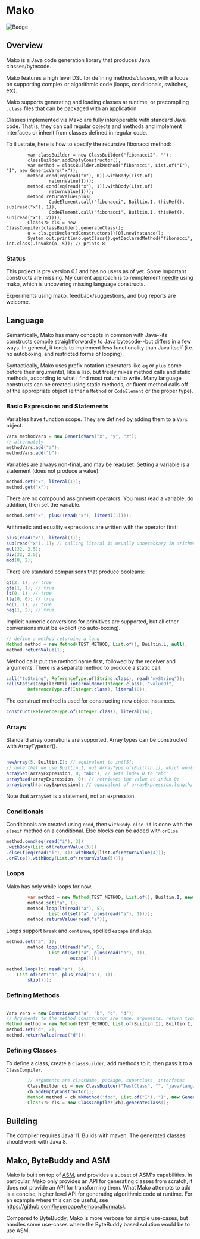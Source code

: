 

# Mako

![Badge](https://www.repostatus.org/badges/latest/wip.svg)

## Overview 

Mako is a Java code generation library that produces Java classes/bytecode.

Mako features a high level DSL for defining methods/classes, with a focus on supporting complex or algorithmic code
(loops, conditionals, switches, etc).

Mako supports generating and loading classes at runtime, or precompiling `.class` 
files that can be packaged with an application.

Classes implemented via Mako are fully interoperable with standard Java code. That is, they can call regular objects
and methods and implement interfaces or inherit from classes defined in regular code.

To illustrate, here is how to specify the recursive fibonacci method:

```
        var classBuilder = new ClassBuilder("fibonacci2", "");
        classBuilder.addEmptyConstructor();
        var method = classBuilder.mkMethod("fibonacci", List.of("I"), "I", new GenericVars("x"));
        method.cond(eq(read("x"), 0)).withBody(List.of(
                returnValue(1)));
        method.cond(eq(read("x"), 1)).withBody(List.of(
                returnValue(1)));
        method.returnValue(plus(
                CodeElement.call("fibonacci", Builtin.I, thisRef(), sub(read("x"), 1)),
                CodeElement.call("fibonacci", Builtin.I, thisRef(), sub(read("x"), 2))));
        Class<?> cls = new ClassCompiler(classBuilder).generateClass();
        o = cls.getDeclaredConstructors()[0].newInstance();
        System.out.println(o.getClass().getDeclaredMethod("fibonacci", int.class).invoke(o, 5)); // prints 8
```

### Status

This project is pre version 0.1 and has no users as of yet. Some important 
constructs are missing. My current approach is to reimplement 
[needle](https://github.com/hyperpape/needle/) using mako, which is uncovering 
missing language constructs. 

Experiments using mako, feedback/suggestions, and bug reports are welcome.

## Language

Semantically, Mako has many concepts in common with Java--its constructs compile 
straightforwardly to Java bytecode--but differs in a few ways. In general, it 
tends to implement less functionality than Java itself (i.e. no autoboxing, 
and restricted forms of looping).

Syntactically, Mako uses prefix notation (operators like `eq` or `plus` come
before their arguments), like a lisp, but freely mixes method calls and static
methods, according to what I find most natural to write. Many language
constructs can be created using static methods, or fluent method calls off of
the appropriate object (either a `Method` or `CodeElement` or the proper type).

### Basic Expressions and Statements

Variables have function scope. They are defined by adding them to a `Vars` 
object.

```java
Vars methodVars = new GenericVars("x", "y", "z");
// alternately
methodVars.add("a");
methodVars.add("b");
```

Variables are always non-final, and may be read/set. Setting a variable is 
a statement (does not produce a value).

```java
method.set("x", literal(1));
method.get("x");
```

There are no compound assignment operators. You must read a variable, do addition,
then set the variable.

```java
method.set("x", plus((read("x"), literal(1))));
```

Arithmetic and equality expressions are written with the operator first:

```java
plus(read("x"), literal(1));
sub(read("x"), 1); // calling literal is usually unnecessary in arithmetic contexts
mul(32, 2.5);
div(32, 2.5);
mod(8, 2);
```

There are standard comparisons that produce booleans:

```java
gt(2, 1); // true
gte(1, 1); // true
lt(0, 1); // true
lte(0, 0); // true
eq(1, 1); // true
neq(1, 2); // true
```

Implicit numeric conversions for primitives are supported, but all other 
conversions must be explicit (no auto-boxing).

```java
// define a method returning a long
Method method = new Method(TEST_METHOD, List.of(), Builtin.L, null);
method.returnValue(1);
```

Method calls put the method name first, followed by the receiver and arguments.
There is a separate method to produce a static call:

```java
call("toString", ReferenceType.of(String.class), read("myString"));
callStatic(CompilerUtil.internalName(Integer.class), "valueOf", 
        ReferenceType.of(Integer.class), literal(0));
```

The construct method is used for constructing new object instances.

```java
construct(ReferenceType.of(Integer.class), literal(16);
```

### Arrays

Standard array operations are supported. Array types can be constructed with ArrayType#of().

```java

newArray(5, Builtin.I); // equivalent to int[5];
// note that we use Builtin.I, not ArrayType.of(Builtin.i), which would create int[][5];
arraySet(arrayExpression, 0, "abc"); // sets index 0 to "abc"
arrayRead(arrayExpression, 0); // retrieves the value at index 0;
arrayLength(arrayExpression); // equivalent of arrayExpression.length;
```

Note that `arraySet` is a statement, not an expression.

### Conditionals

Conditionals are created using `cond`, then `withBody`. `else if` is done with the `elseif` method on a conditional. 
Else blocks can be added with `orElse`. 

```java
method.cond(eq(read("i"), 3))
.withBody(List.of(returnValue(3)))
.elseIf(eq(read("i"), 4)).withBody(list.of(returnValue(4)));
.orElse().withBody(List.of(returnValue(5)));
```

### Loops

Mako has only while loops for now.

```java
        var method = new Method(TEST_METHOD, List.of(), Builtin.I, new GenericVars("a"));
        method.set("a", 1);
        method.loop(lt(read("a"), 5),
                List.of(set("a", plus(read("a"), 1))));
        method.returnValue(read("a"));
```

Loops support `break` and `continue`, spelled `escape` and `skip`.

```java
method.set("a", 1);
        method.loop(lt(read("a"), 5),
                List.of(set("a", plus(read("a"), 1)),
                        escape()));
```

```java
method.loop(lt( read("a"), 5),
    List.of(set("a", plus(read("a"), 1)),
        skip()));
```

### Defining Methods

```java

Vars vars = new GenericVars("a", "b", "c", "d");
// Arguments to the method constructor are name, arguments, return type, the variables
Method method = new Method(TEST_METHOD, List.of(Builtin.I), Builtin.I, vars);
method.set("d", 2);
method.returnValue(read("d"));
```

### Defining Classes

To define a class, create a `ClassBuilder`, add methods to it, then pass it to a `ClassCompiler`. 

```java
        // arguments are className, package, superclass, interfaces
        ClassBuilder cb = new ClassBuilder("TestClass", "", "java/lang/Object", new String[]{});
        cb.addEmptyConstructor();
        Method method = cb.mkMethod("foo", List.of("I"), "I", new GenericVars());
        Class<?> cls = new ClassCompiler(cb).generateClass();
```

## Building 
The compiler requires Java 11. Builds with maven. The generated
classes should work with Java 8.

## Mako, ByteBuddy and ASM

Mako is built on top of [ASM](https://asm.ow2.io/), and provides a subset of 
ASM's capabilities. In particular, Mako only provides an API for generating
classes from scratch, it does not provide an API for transforming them. What 
Mako attempts to add is a concise, higher level API for generating algorithmic
code at runtime. For an example where this can be useful, see 
https://github.com/hyperpape/temporalformats/.

Compared to ByteBuddy, Mako is more verbose for simple use-cases, but 
handles some use-cases where the ByteBuddy based solution would be to use ASM.